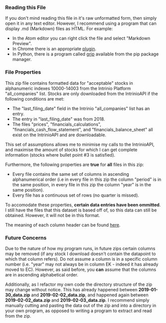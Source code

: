 ### Reading this File

If you don't mind reading this file in it's raw unformatted form, then simply open it in any text editor. However, I recommend using a program that can display .md (Markdown) files as HTML. For example:

* In the Atom editor you can right click the file and select "Markdown Preview".
* In Chrome there is an appropriate [plugin](https://chrome.google.com/webstore/detail/markdown-preview-plus/febilkbfcbhebfnokafefeacimjdckgl).
* In Python, there is a program called [grip](https://pypi.org/project/grip/) available from the pip package manager.

### File Properties

This zip file contains formatted data for "acceptable" stocks in alphanumeric indexes 10000-14003 from the Intrinio Platform "all\_companies" list.
Stocks are only downloaded from the IntrinioAPI if the following conditions are met:

* The "last\_filing\_date" field in the Intrinio "all\_companies" list has an entry.
* The entry in "last\_filing\_date" was from 2018.
* The files "prices", "financials\_calculations", "financials\_cash\_flow\_statement", and "financials\_balance\_sheet" all exist on the IntrinioAPI and are downloadable.

This set of assumptions allows me to minimise my calls to the IntrinioAPI, and maximise the amount of stocks for which I can get complete information (stocks where bullet point #3 is satisfied).

Furthermore, the following properties are __true__ for __all__ files in this zip:

* Every file contains the same set of columns in ascending alphanumerical order (i.e in every file in this zip the column "period" is in the same position, in every file in this zip the column "year" is in the same position).
* Every file has a continuous set of rows (no quarter is missed).

To accomodate these properties, __certain data entries have been ommitted__. I still have the files that this dataset is based off of, so this data can still be obtained. However, it will not be in this format.

The meaning of each column header can be found [here](https://intrinio.com/data-tags/all).

### Future Concerns

Due to the nature of how my program runs, in future zips certain columns may be removed (if any stock I download doesn't contain the datapoint to which that column refers). Do not assume a column is in a specific column number (i.e. "year" may not always be in column EK - indeed it has already moved to EC). However, as said before, you __can__ assume that the columns are in ascending alphabetical order.

Additionally, as I refactor my own code the directory structure of the zip may change without notice. This has already happened between __2019-01-30_data.zip__ and __2019-02-02_data.zip__, and happened again between __2019-02-02_data.zip__ and __2019-02-03_data.zip__. I recommend simply manually cutting and pasting the data out of the zip and into a directory in your own program, as opposed to writing a program to extract and read from the zip.
